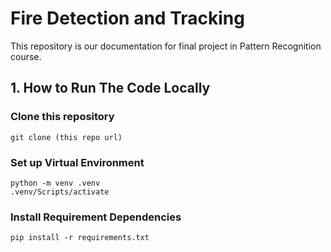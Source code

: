 # Fire Detection and Tracking
This repository is our documentation for final project in Pattern Recognition course. 

## 1. How to Run The Code Locally
### Clone this repository
```
git clone (this repo url)
```

### Set up Virtual Environment
```
python -m venv .venv
.venv/Scripts/activate
```

### Install Requirement Dependencies
```
pip install -r requirements.txt
```
